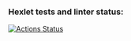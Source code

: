 ### Hexlet tests and linter status:
[![Actions Status](https://github.com/ShcherbinaDmitry/frontend-project-lvl2/workflows/hexlet-check/badge.svg)](https://github.com/ShcherbinaDmitry/frontend-project-lvl2/actions)
